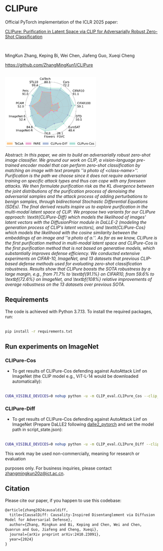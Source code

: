 # CLIPure
<p align="center">

Official PyTorch implementation of the ICLR 2025 paper:<br>

[CLIPure: Purification in Latent Space via CLIP for Adversarially Robust Zero-Shot Classification](https://arxiv.org/abs/2410.23091)

<br>

MingKun Zhang, Keping Bi, Wei Chen, Jiafeng Guo, Xueqi Cheng<br>

https://github.com/ZhangMingKun1/CLIPure

<br>  

<img width="300" height="230" src="zeroshot_classification.png">

</p>


Abstract: *In this paper, we aim to build an adversarially robust zero-shot image classifier. We ground our work on CLIP, a vision-language pre-trained encoder model that can perform zero-shot classification by matching an image with text prompts ''a photo of $<$class-name$>$''. Purification is the path we choose since it does not require adversarial training on specific attack types and thus can cope with any foreseen attacks. We then formulate purification risk as the KL divergence between the joint distributions of the purification process of denoising the adversarial samples and the attack process of adding perturbations to benign samples, through bidirectional Stochastic Differential Equations (SDEs). The final derived results inspire us to explore purification in the multi-modal latent space of CLIP. We propose two variants for our CLIPure approach: \textit{CLIPure-Diff} which models the likelihood of images' latent vectors with the DiffusionPrior module in DaLLE-2 (modeling the generation process of CLIP's latent vectors), and \textit{CLIPure-Cos} which models the likelihood with the cosine similarity between the embeddings of an image and ''a photo of a.''. As far as we know, CLIPure is the first purification method in multi-modal latent space and CLIPure-Cos is the first purification method that is not based on generative models, which substantially improves defense efficiency. We conducted extensive experiments on CIFAR-10, ImageNet, and 13 datasets that previous CLIP-based defense methods used for evaluating zero-shot classification robustness. Results show that CLIPure boosts the SOTA robustness by a large margin, e.g., from 71.7\% to \textbf{91.1\%} on CIFAR10, from 59.6\% to \textbf{72.6\%} on ImageNet, and \textbf{108\%} relative improvements of average robustness on the 13 datasets over previous SOTA.*

## Requirements

The code is achieved with Python 3.7.13. To install the required packages, run:

  ```bash

  pip install -r requirements.txt

  ```


## Run experiments on ImageNet



### CLIPure-Cos
- To get results of CLIPure-Cos defending against AutoAttack Linf on ImageNet (the CLIP model e.g., ViT-L-14 would be downloaded automatically):

```bash

CUDA_VISIBLE_DEVICES=0 nohup python -u -m CLIP_eval.CLIPure_Cos --clip_model_name ViT-L-14 --pretrained openai --dataset imagenet --imagenet_root /data/resources/datasets/ImageNet --wandb False --norm linf --eps 4 > CLIPure_Cos_imagenet_L_14_eps4.log 2>&1 &


```

### CLIPure-Diff
- To get results of CLIPure-Cos defending against AutoAttack Linf on ImageNet (Prepare DaLLE2 following [dalle2_pytorch](https://github.com/lucidrains/DALLE2-pytorch/tree/680dfc4d93b70f9ab23c814a22ca18017a738ef6) and set the model path in script_state.json):

```bash

CUDA_VISIBLE_DEVICES=0 nohup python -u -m CLIP_eval.CLIPure_Diff --clip_model_name ViT-L-14 --pretrained openai --dataset imagenet --imagenet_root /data/resources/datasets/ImageNet --wandb False --norm linf --eps 4 > CLIPure_Diff_imagenet_L_14_eps4.log 2>&1 &


```



This work may be used non-commercially, meaning for research or evaluation

purposes only. For business inquiries, please contact [zhangmingkun20z@ict.ac.cn](zhangmingkun20z@ict.ac.cn).



## Citation



Please cite our paper, if you happen to use this codebase:

```
@article{zhang2024causaldiff,
  title={CausalDiff: Causality-Inspired Disentanglement via Diffusion Model for Adversarial Defense},
  author={Zhang, Mingkun and Bi, Keping and Chen, Wei and Chen, Quanrun and Guo, Jiafeng and Cheng, Xueqi},
  journal={arXiv preprint arXiv:2410.23091},
  year={2024}
}
```

